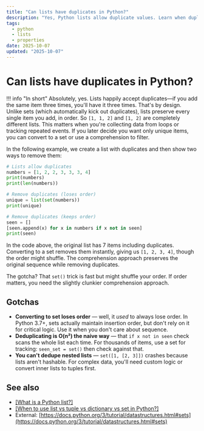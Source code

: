 ```yaml
---
title: "Can lists have duplicates in Python?"
description: "Yes, Python lists allow duplicate values. Learn when duplicates are useful and how to remove them when needed."
tags:
  - python
  - lists
  - properties
date: 2025-10-07
updated: "2025-10-07"
---
```


# Can lists have duplicates in Python?

<!-- more -->

!!! info "In short"
    Absolutely, yes. Lists happily accept duplicates—if you add the same item three times, you'll have it three times. That's by design. Unlike sets (which automatically kick out duplicates), lists preserve every single item you add, in order. So `[1, 1, 2]` and `[1, 2]` are completely different lists. This matters when you're collecting data from loops or tracking repeated events. If you later decide you want only unique items, you can convert to a set or use a comprehension to filter.

In the following example, we create a list with duplicates and then show two ways to remove them:

```python
# Lists allow duplicates
numbers = [1, 2, 2, 3, 3, 3, 4]
print(numbers)
print(len(numbers))

# Remove duplicates (loses order)
unique = list(set(numbers))
print(unique)

# Remove duplicates (keeps order)
seen = []
[seen.append(x) for x in numbers if x not in seen]
print(seen)
```

In the code above, the original list has 7 items including duplicates. Converting to a set removes them instantly, giving us `[1, 2, 3, 4]`, though the order might shuffle. The comprehension approach preserves the original sequence while removing duplicates.

The gotcha? That `set()` trick is fast but might shuffle your order. If order matters, you need the slightly clunkier comprehension approach.

## Gotchas

* **Converting to set loses order** — well, it *used* to always lose order. In Python 3.7+, sets actually maintain insertion order, but don't rely on it for critical logic. Use it when you don't care about sequence.
* **Deduplicating is O(n²) the naive way** — that `if x not in seen` check scans the whole list each time. For thousands of items, use a set for tracking: `seen_set = set()` then check against that.
* **You can't dedupe nested lists** — `set([1, [2, 3]])` crashes because lists aren't hashable. For complex data, you'll need custom logic or convert inner lists to tuples first.

## See also

* [[What is a Python list?]](./what-is-a-python-list.md)
* [[When to use list vs tuple vs dictionary vs set in Python?]](./list-vs-tuple-vs-dictionary-vs-set.md)
* External: [https://docs.python.org/3/tutorial/datastructures.html#sets](https://docs.python.org/3/tutorial/datastructures.html#sets)

<script type="application/ld+json">
{
  "@context": "https://schema.org",
  "@type": "FAQPage",
  "mainEntity": [{
    "@type": "Question",
    "name": "Can lists have duplicates in Python?",
    "acceptedAnswer": {
      "@type": "Answer",
      "text": "Absolutely, yes. Lists happily accept duplicates—if you add the same item three times, you'll have it three times. That's by design. Unlike sets (which automatically kick out duplicates), lists preserve every single item you add, in order. So [1, 1, 2] and [1, 2] are completely different lists. This matters when you're collecting data from loops or tracking repeated events. If you later decide you want only unique items, you can convert to a set or use a comprehension to filter."
    }
  }]
}
</script>
